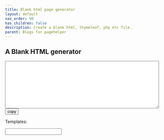 ```yaml
---
title: Blank html page generator
layout: default
nav_order: 90
has_children: false
description: Create a blank html, thymeleaf, php etc file.
parent: Blogs for pagehelper
---
```


## A Blank HTML generator

<div id="blank-html-app"
 ph-data-consumer="alpine:data"
 x-data='{q: "",data: [{name: "html", content: `
	<!DOCTYPE html>\n
<html lang="en">\n
<head>\n
	<meta charset="UTF-8">\n
	<meta name="viewport" content="width=device-width, initial-scale=1.0">\n
	<title>Document</title>\n
</head>\n
<body>\n
\n
</body>\n
</html>
`}]}'>
<textarea name="content" 
  x-bind:value="(data.filter(it=>it.name.indexOf(q) !== -1).length > 0) ? data.filter(it=>it.name.indexOf(q) !== -1)[0].content : ''"
  style="width:100%;"
  id="blank-html-content"
  ph-validate="string::min:3,max:65536"
  spellcheck="false"
  rows="10">
</textarea>
<button class="btn btn-sm" type="button" ph-to-clipboard="#blank-html-content" aria-label="Copy code to clipboard">
copy
</button>
<p>Templates:</p>
<form class="ph">
<input type="text" 
name="email"
ph-once
ph-auto-start
x-model="q"
ph-target="#blank-html-app"
ph-ajax="https://lets-script.com/devtools/blank-htmls"
/>
</form>
<ul>
<template x-for="v in data.filter(it => it.name.indexOf(q) !== -1)">
<li x-text="v.name" x-on:click="
  const items = data.filter(it => it.name !== v.name);
  items.unshift(v);
  data = items;
" style="cursor:pointer;"></li>
</template>
</ul>
</div>

